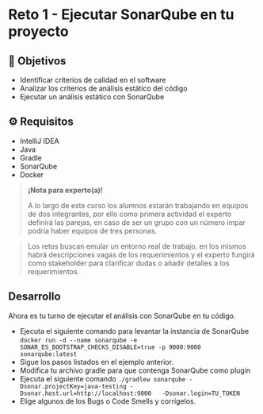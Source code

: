 # Reto 1 - Ejecutar SonarQube en tu proyecto

## :dart: Objetivos

- Identificar criterios de calidad en el software
- Analizar los criterios de análisis estático del código
- Ejecutar un análisis estático con SonarQube


## ⚙ Requisitos

- IntelliJ IDEA
- Java
- Gradle
- SonarQube
- Docker

>**¡Nota para experto(a)!**
>
> A lo largo de este curso los alumnos estarán trabajando en equipos de dos integrantes, por ello como primera actividad el experto definirá las parejas, en caso de ser un grupo con un número impar podría haber equipos de tres personas.

> Los retos buscan emular un entorno real de trabajo, en los mismos habrá descripciones vagas de los requerimientos y el experto fungirá como stakeholder para clarificar dudas o añadir detalles a los requerimientos.


## Desarrollo

Ahora es tu turno de ejecutar el análisis con SonarQube en tu código.

- Ejecuta el siguiente comando para levantar la instancia de SonarQube
  `docker run -d --name sonarqube -e SONAR_ES_BOOTSTRAP_CHECKS_DISABLE=true -p 9000:9000 sonarqube:latest`
- Sigue los pasos listados en el ejemplo anterior.
- Modifica tu archivo gradle para que contenga SonarQube como plugin
- Ejecuta el siguiente comando
  `./gradlew sonarqube -Dsonar.projectKey=java-testing -Dsonar.host.url=http://localhost:9000   -Dsonar.login=TU_TOKEN`
- Elige algunos de los Bugs o Code Smells y corrígelos.

